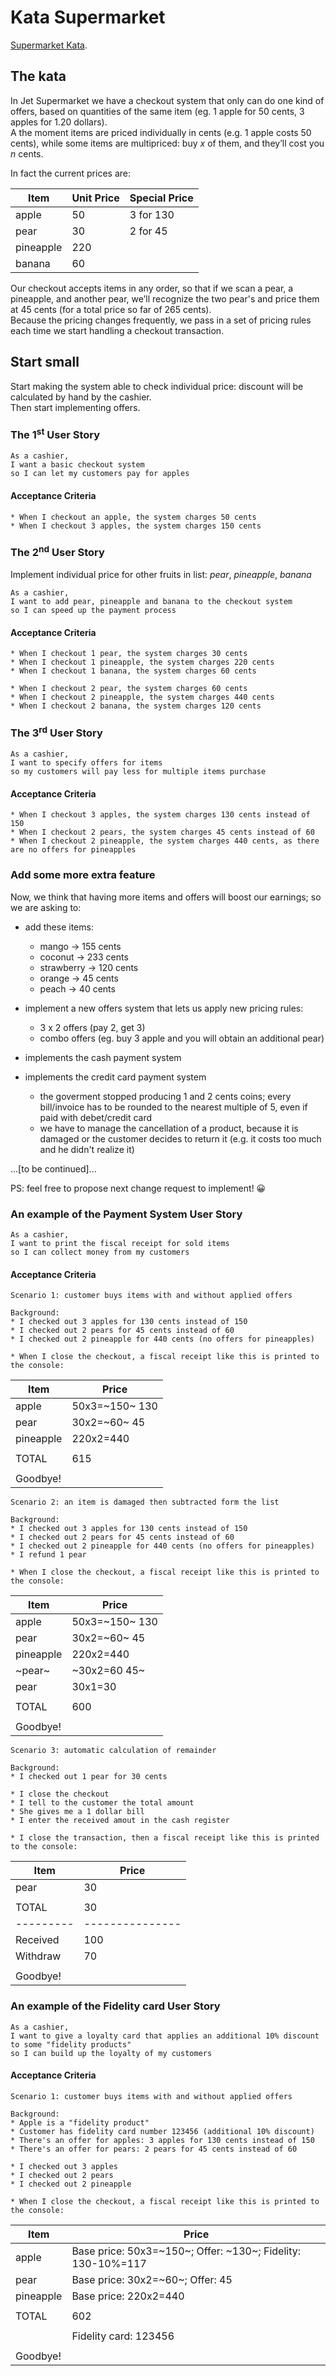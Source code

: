 # Kata Supermarket

[Supermarket Kata](http://codekata.com/kata/kata01-supermarket-pricing/).  

## The kata

In Jet Supermarket we have a checkout system that only can do one kind of offers, 
based on quantities of the same item (eg. 1 apple for 50 cents, 3 apples for 1.20 dollars).  
A the moment items are priced individually in cents (e.g. 1 apple costs 50 cents), 
while some items are multipriced: buy _x_ of them, and they’ll cost you _n_ cents.  

In fact the current prices are:  

|Item       | Unit Price  | Special Price |   
|-----------|-------------|---------------|
| apple     | 50          | 3 for 130     |   
| pear      | 30          | 2 for 45      |   
| pineapple | 220         |               |   
| banana    | 60          |               |   


Our checkout accepts items in any order, so that if we scan a pear, a pineapple, 
and another pear, we’ll recognize the two pear's and price them at 45 cents 
(for a total price so far of 265 cents).   
Because the pricing changes frequently, we pass in a set of pricing rules 
each time we start handling a checkout transaction.  

## Start small

Start making the system able to check individual price: discount will be calculated by hand by the cashier.  
Then start implementing offers.

### The 1<sup>st</sup> User Story

```
As a cashier, 
I want a basic checkout system
so I can let my customers pay for apples
```

#### Acceptance Criteria

```
* When I checkout an apple, the system charges 50 cents
* When I checkout 3 apples, the system charges 150 cents
```

### The 2<sup>nd</sup> User Story

Implement individual price for other fruits in list: _pear_, _pineapple_, _banana_

```
As a cashier, 
I want to add pear, pineapple and banana to the checkout system
so I can speed up the payment process
```

#### Acceptance Criteria

```
* When I checkout 1 pear, the system charges 30 cents
* When I checkout 1 pineapple, the system charges 220 cents
* When I checkout 1 banana, the system charges 60 cents

* When I checkout 2 pear, the system charges 60 cents
* When I checkout 2 pineapple, the system charges 440 cents
* When I checkout 2 banana, the system charges 120 cents
```

### The 3<sup>rd</sup> User Story

```
As a cashier, 
I want to specify offers for items
so my customers will pay less for multiple items purchase
```
#### Acceptance Criteria

```
* When I checkout 3 apples, the system charges 130 cents instead of 150
* When I checkout 2 pears, the system charges 45 cents instead of 60
* When I checkout 2 pineapple, the system charges 440 cents, as there are no offers for pineapples
```

### Add some more extra feature

Now, we think that having more items and offers will boost our earnings; so we are asking to:
* add these items:
  * mango -> 155 cents
  * coconut -> 233 cents
  * strawberry -> 120 cents
  * orange -> 45 cents
  * peach -> 40 cents

* implement a new offers system that lets us apply new pricing rules:
  * 3 x 2 offers (pay 2, get 3)
  * combo offers (eg. buy 3 apple and you will obtain an additional pear)
  
* implements the cash payment system
* implements the credit card payment system
  * the goverment stopped producing 1 and 2 cents coins; every bill/invoice has to be rounded to the nearest multiple of 5, even if paid with debet/credit card
  * we have to manage the cancellation of a product, because it is damaged or the customer decides to return it (e.g. it costs too much and he didn't realize it)




...[to be continued]...

PS: feel free to propose next change request to implement! 😀




### An example of the Payment System User Story

```
As a cashier, 
I want to print the fiscal receipt for sold items
so I can collect money from my customers 
```
#### Acceptance Criteria

```
Scenario 1: customer buys items with and without applied offers

Background: 
* I checked out 3 apples for 130 cents instead of 150
* I checked out 2 pears for 45 cents instead of 60
* I checked out 2 pineapple for 440 cents (no offers for pineapples)

* When I close the checkout, a fiscal receipt like this is printed to the console:
```

  |Item       | Price           |
  |-----------|-----------------|
  | apple     | 50x3=~150~ 130  |
  | pear      | 30x2=~60~ 45    |
  | pineapple | 220x2=440       |
  |           |                 |
  | TOTAL     | 615             |
  |           |                 |
  | Goodbye!  |                 |


```
Scenario 2: an item is damaged then subtracted form the list

Background: 
* I checked out 3 apples for 130 cents instead of 150
* I checked out 2 pears for 45 cents instead of 60
* I checked out 2 pineapple for 440 cents (no offers for pineapples)
* I refund 1 pear

* When I close the checkout, a fiscal receipt like this is printed to the console:
```

  |Item       | Price           |
  |-----------|-----------------|
  | apple     | 50x3=~150~ 130  |
  | pear      | 30x2=~60~ 45    |
  | pineapple | 220x2=440       |
  | ~pear~    | ~30x2=60 45~    |
  | pear      | 30x1=30         |
  |           |                 |
  | TOTAL     | 600             |
  |           |                 |
  | Goodbye!  |                 |




```
Scenario 3: automatic calculation of remainder

Background: 
* I checked out 1 pear for 30 cents

* I close the checkout
* I tell to the customer the total amount
* She gives me a 1 dollar bill
* I enter the received amout in the cash register

* I close the transaction, then a fiscal receipt like this is printed to the console:
```

  |Item       | Price           |
  |-----------|-----------------|
  | pear      | 30              |
  |           |                 |
  | TOTAL     | 30              |
  | --------- | --------------- |
  | Received  | 100             |
  | Withdraw  | 70              |
  |           |                 |
  | Goodbye!  |                 |


### An example of the Fidelity card User Story

```
As a cashier, 
I want to give a loyalty card that applies an additional 10% discount to some "fidelity products"
so I can build up the loyalty of my customers
```
#### Acceptance Criteria

```
Scenario 1: customer buys items with and without applied offers

Background: 
* Apple is a "fidelity product"
* Customer has fidelity card number 123456 (additional 10% discount)
* There's an offer for apples: 3 apples for 130 cents instead of 150
* There's an offer for pears: 2 pears for 45 cents instead of 60

* I checked out 3 apples
* I checked out 2 pears
* I checked out 2 pineapple

* When I close the checkout, a fiscal receipt like this is printed to the console:
```

|Item       | Price                                                       |
|-----------|-------------------------------------------------------------|
| apple     | Base price: 50x3=~150~; Offer: ~130~; Fidelity: 130-10%=117 |
| pear      | Base price: 30x2=~60~; Offer: 45                            |
| pineapple | Base price: 220x2=440                                       |
|           |                                                             |
| TOTAL     | 602                                                         |
|           |                                                             |
|           | Fidelity card: 123456                                       |
|           |                                                             |
| Goodbye!  |                                                             |

